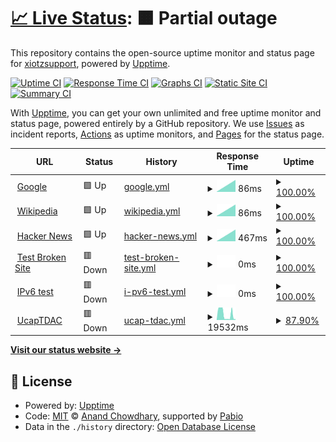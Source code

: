 # [📈 Live Status](https://xiotzsupport.github.io/xIoTzcs-Uptime): <!--live status--> **🟧 Partial outage**

This repository contains the open-source uptime monitor and status page for [xiotzsupport](https://xiotzsupport.github.io/xIoTzcs-Uptime), powered by [Upptime](https://github.com/upptime/upptime).

[![Uptime CI](https://github.com/xiotzsupport/xIoTzcs-Uptime/workflows/Uptime%20CI/badge.svg)](https://github.com/xiotzsupport/xIoTzcs-Uptime/actions?query=workflow%3A%22Uptime+CI%22)
[![Response Time CI](https://github.com/xiotzsupport/xIoTzcs-Uptime/workflows/Response%20Time%20CI/badge.svg)](https://github.com/xiotzsupport/xIoTzcs-Uptime/actions?query=workflow%3A%22Response+Time+CI%22)
[![Graphs CI](https://github.com/xiotzsupport/xIoTzcs-Uptime/workflows/Graphs%20CI/badge.svg)](https://github.com/xiotzsupport/xIoTzcs-Uptime/actions?query=workflow%3A%22Graphs+CI%22)
[![Static Site CI](https://github.com/xiotzsupport/xIoTzcs-Uptime/workflows/Static%20Site%20CI/badge.svg)](https://github.com/xiotzsupport/xIoTzcs-Uptime/actions?query=workflow%3A%22Static+Site+CI%22)
[![Summary CI](https://github.com/xiotzsupport/xIoTzcs-Uptime/workflows/Summary%20CI/badge.svg)](https://github.com/xiotzsupport/xIoTzcs-Uptime/actions?query=workflow%3A%22Summary+CI%22)

With [Upptime](https://upptime.js.org), you can get your own unlimited and free uptime monitor and status page, powered entirely by a GitHub repository. We use [Issues](https://github.com/xiotzsupport/xIoTzcs-Uptime/issues) as incident reports, [Actions](https://github.com/xiotzsupport/xIoTzcs-Uptime/actions) as uptime monitors, and [Pages](https://xiotzsupport.github.io/xIoTzcs-Uptime) for the status page.

<!--start: status pages-->
<!-- This summary is generated by Upptime (https://github.com/upptime/upptime) -->
<!-- Do not edit this manually, your changes will be overwritten -->
<!-- prettier-ignore -->
| URL | Status | History | Response Time | Uptime |
| --- | ------ | ------- | ------------- | ------ |
| <img alt="" src="https://icons.duckduckgo.com/ip3/www.google.com.ico" height="13"> [Google](https://www.google.com) | 🟩 Up | [google.yml](https://github.com/xiotzsupport/xIoTzcs-Uptime/commits/HEAD/history/google.yml) | <details><summary><img alt="Response time graph" src="./graphs/google/response-time-week.png" height="20"> 86ms</summary><br><a href="https://xiotzsupport.github.io/xIoTzcs-Uptime/history/google"><img alt="Response time 86" src="https://img.shields.io/endpoint?url=https%3A%2F%2Fraw.githubusercontent.com%2Fxiotzsupport%2FxIoTzcs-Uptime%2FHEAD%2Fapi%2Fgoogle%2Fresponse-time.json"></a><br><a href="https://xiotzsupport.github.io/xIoTzcs-Uptime/history/google"><img alt="24-hour response time 86" src="https://img.shields.io/endpoint?url=https%3A%2F%2Fraw.githubusercontent.com%2Fxiotzsupport%2FxIoTzcs-Uptime%2FHEAD%2Fapi%2Fgoogle%2Fresponse-time-day.json"></a><br><a href="https://xiotzsupport.github.io/xIoTzcs-Uptime/history/google"><img alt="7-day response time 86" src="https://img.shields.io/endpoint?url=https%3A%2F%2Fraw.githubusercontent.com%2Fxiotzsupport%2FxIoTzcs-Uptime%2FHEAD%2Fapi%2Fgoogle%2Fresponse-time-week.json"></a><br><a href="https://xiotzsupport.github.io/xIoTzcs-Uptime/history/google"><img alt="30-day response time 86" src="https://img.shields.io/endpoint?url=https%3A%2F%2Fraw.githubusercontent.com%2Fxiotzsupport%2FxIoTzcs-Uptime%2FHEAD%2Fapi%2Fgoogle%2Fresponse-time-month.json"></a><br><a href="https://xiotzsupport.github.io/xIoTzcs-Uptime/history/google"><img alt="1-year response time 86" src="https://img.shields.io/endpoint?url=https%3A%2F%2Fraw.githubusercontent.com%2Fxiotzsupport%2FxIoTzcs-Uptime%2FHEAD%2Fapi%2Fgoogle%2Fresponse-time-year.json"></a></details> | <details><summary><a href="https://xiotzsupport.github.io/xIoTzcs-Uptime/history/google">100.00%</a></summary><a href="https://xiotzsupport.github.io/xIoTzcs-Uptime/history/google"><img alt="All-time uptime 100.00%" src="https://img.shields.io/endpoint?url=https%3A%2F%2Fraw.githubusercontent.com%2Fxiotzsupport%2FxIoTzcs-Uptime%2FHEAD%2Fapi%2Fgoogle%2Fuptime.json"></a><br><a href="https://xiotzsupport.github.io/xIoTzcs-Uptime/history/google"><img alt="24-hour uptime 100.00%" src="https://img.shields.io/endpoint?url=https%3A%2F%2Fraw.githubusercontent.com%2Fxiotzsupport%2FxIoTzcs-Uptime%2FHEAD%2Fapi%2Fgoogle%2Fuptime-day.json"></a><br><a href="https://xiotzsupport.github.io/xIoTzcs-Uptime/history/google"><img alt="7-day uptime 100.00%" src="https://img.shields.io/endpoint?url=https%3A%2F%2Fraw.githubusercontent.com%2Fxiotzsupport%2FxIoTzcs-Uptime%2FHEAD%2Fapi%2Fgoogle%2Fuptime-week.json"></a><br><a href="https://xiotzsupport.github.io/xIoTzcs-Uptime/history/google"><img alt="30-day uptime 100.00%" src="https://img.shields.io/endpoint?url=https%3A%2F%2Fraw.githubusercontent.com%2Fxiotzsupport%2FxIoTzcs-Uptime%2FHEAD%2Fapi%2Fgoogle%2Fuptime-month.json"></a><br><a href="https://xiotzsupport.github.io/xIoTzcs-Uptime/history/google"><img alt="1-year uptime 100.00%" src="https://img.shields.io/endpoint?url=https%3A%2F%2Fraw.githubusercontent.com%2Fxiotzsupport%2FxIoTzcs-Uptime%2FHEAD%2Fapi%2Fgoogle%2Fuptime-year.json"></a></details>
| <img alt="" src="https://icons.duckduckgo.com/ip3/en.wikipedia.org.ico" height="13"> [Wikipedia](https://en.wikipedia.org) | 🟩 Up | [wikipedia.yml](https://github.com/xiotzsupport/xIoTzcs-Uptime/commits/HEAD/history/wikipedia.yml) | <details><summary><img alt="Response time graph" src="./graphs/wikipedia/response-time-week.png" height="20"> 86ms</summary><br><a href="https://xiotzsupport.github.io/xIoTzcs-Uptime/history/wikipedia"><img alt="Response time 86" src="https://img.shields.io/endpoint?url=https%3A%2F%2Fraw.githubusercontent.com%2Fxiotzsupport%2FxIoTzcs-Uptime%2FHEAD%2Fapi%2Fwikipedia%2Fresponse-time.json"></a><br><a href="https://xiotzsupport.github.io/xIoTzcs-Uptime/history/wikipedia"><img alt="24-hour response time 86" src="https://img.shields.io/endpoint?url=https%3A%2F%2Fraw.githubusercontent.com%2Fxiotzsupport%2FxIoTzcs-Uptime%2FHEAD%2Fapi%2Fwikipedia%2Fresponse-time-day.json"></a><br><a href="https://xiotzsupport.github.io/xIoTzcs-Uptime/history/wikipedia"><img alt="7-day response time 86" src="https://img.shields.io/endpoint?url=https%3A%2F%2Fraw.githubusercontent.com%2Fxiotzsupport%2FxIoTzcs-Uptime%2FHEAD%2Fapi%2Fwikipedia%2Fresponse-time-week.json"></a><br><a href="https://xiotzsupport.github.io/xIoTzcs-Uptime/history/wikipedia"><img alt="30-day response time 86" src="https://img.shields.io/endpoint?url=https%3A%2F%2Fraw.githubusercontent.com%2Fxiotzsupport%2FxIoTzcs-Uptime%2FHEAD%2Fapi%2Fwikipedia%2Fresponse-time-month.json"></a><br><a href="https://xiotzsupport.github.io/xIoTzcs-Uptime/history/wikipedia"><img alt="1-year response time 86" src="https://img.shields.io/endpoint?url=https%3A%2F%2Fraw.githubusercontent.com%2Fxiotzsupport%2FxIoTzcs-Uptime%2FHEAD%2Fapi%2Fwikipedia%2Fresponse-time-year.json"></a></details> | <details><summary><a href="https://xiotzsupport.github.io/xIoTzcs-Uptime/history/wikipedia">100.00%</a></summary><a href="https://xiotzsupport.github.io/xIoTzcs-Uptime/history/wikipedia"><img alt="All-time uptime 100.00%" src="https://img.shields.io/endpoint?url=https%3A%2F%2Fraw.githubusercontent.com%2Fxiotzsupport%2FxIoTzcs-Uptime%2FHEAD%2Fapi%2Fwikipedia%2Fuptime.json"></a><br><a href="https://xiotzsupport.github.io/xIoTzcs-Uptime/history/wikipedia"><img alt="24-hour uptime 100.00%" src="https://img.shields.io/endpoint?url=https%3A%2F%2Fraw.githubusercontent.com%2Fxiotzsupport%2FxIoTzcs-Uptime%2FHEAD%2Fapi%2Fwikipedia%2Fuptime-day.json"></a><br><a href="https://xiotzsupport.github.io/xIoTzcs-Uptime/history/wikipedia"><img alt="7-day uptime 100.00%" src="https://img.shields.io/endpoint?url=https%3A%2F%2Fraw.githubusercontent.com%2Fxiotzsupport%2FxIoTzcs-Uptime%2FHEAD%2Fapi%2Fwikipedia%2Fuptime-week.json"></a><br><a href="https://xiotzsupport.github.io/xIoTzcs-Uptime/history/wikipedia"><img alt="30-day uptime 100.00%" src="https://img.shields.io/endpoint?url=https%3A%2F%2Fraw.githubusercontent.com%2Fxiotzsupport%2FxIoTzcs-Uptime%2FHEAD%2Fapi%2Fwikipedia%2Fuptime-month.json"></a><br><a href="https://xiotzsupport.github.io/xIoTzcs-Uptime/history/wikipedia"><img alt="1-year uptime 100.00%" src="https://img.shields.io/endpoint?url=https%3A%2F%2Fraw.githubusercontent.com%2Fxiotzsupport%2FxIoTzcs-Uptime%2FHEAD%2Fapi%2Fwikipedia%2Fuptime-year.json"></a></details>
| <img alt="" src="https://icons.duckduckgo.com/ip3/news.ycombinator.com.ico" height="13"> [Hacker News](https://news.ycombinator.com) | 🟩 Up | [hacker-news.yml](https://github.com/xiotzsupport/xIoTzcs-Uptime/commits/HEAD/history/hacker-news.yml) | <details><summary><img alt="Response time graph" src="./graphs/hacker-news/response-time-week.png" height="20"> 467ms</summary><br><a href="https://xiotzsupport.github.io/xIoTzcs-Uptime/history/hacker-news"><img alt="Response time 467" src="https://img.shields.io/endpoint?url=https%3A%2F%2Fraw.githubusercontent.com%2Fxiotzsupport%2FxIoTzcs-Uptime%2FHEAD%2Fapi%2Fhacker-news%2Fresponse-time.json"></a><br><a href="https://xiotzsupport.github.io/xIoTzcs-Uptime/history/hacker-news"><img alt="24-hour response time 467" src="https://img.shields.io/endpoint?url=https%3A%2F%2Fraw.githubusercontent.com%2Fxiotzsupport%2FxIoTzcs-Uptime%2FHEAD%2Fapi%2Fhacker-news%2Fresponse-time-day.json"></a><br><a href="https://xiotzsupport.github.io/xIoTzcs-Uptime/history/hacker-news"><img alt="7-day response time 467" src="https://img.shields.io/endpoint?url=https%3A%2F%2Fraw.githubusercontent.com%2Fxiotzsupport%2FxIoTzcs-Uptime%2FHEAD%2Fapi%2Fhacker-news%2Fresponse-time-week.json"></a><br><a href="https://xiotzsupport.github.io/xIoTzcs-Uptime/history/hacker-news"><img alt="30-day response time 467" src="https://img.shields.io/endpoint?url=https%3A%2F%2Fraw.githubusercontent.com%2Fxiotzsupport%2FxIoTzcs-Uptime%2FHEAD%2Fapi%2Fhacker-news%2Fresponse-time-month.json"></a><br><a href="https://xiotzsupport.github.io/xIoTzcs-Uptime/history/hacker-news"><img alt="1-year response time 467" src="https://img.shields.io/endpoint?url=https%3A%2F%2Fraw.githubusercontent.com%2Fxiotzsupport%2FxIoTzcs-Uptime%2FHEAD%2Fapi%2Fhacker-news%2Fresponse-time-year.json"></a></details> | <details><summary><a href="https://xiotzsupport.github.io/xIoTzcs-Uptime/history/hacker-news">100.00%</a></summary><a href="https://xiotzsupport.github.io/xIoTzcs-Uptime/history/hacker-news"><img alt="All-time uptime 100.00%" src="https://img.shields.io/endpoint?url=https%3A%2F%2Fraw.githubusercontent.com%2Fxiotzsupport%2FxIoTzcs-Uptime%2FHEAD%2Fapi%2Fhacker-news%2Fuptime.json"></a><br><a href="https://xiotzsupport.github.io/xIoTzcs-Uptime/history/hacker-news"><img alt="24-hour uptime 100.00%" src="https://img.shields.io/endpoint?url=https%3A%2F%2Fraw.githubusercontent.com%2Fxiotzsupport%2FxIoTzcs-Uptime%2FHEAD%2Fapi%2Fhacker-news%2Fuptime-day.json"></a><br><a href="https://xiotzsupport.github.io/xIoTzcs-Uptime/history/hacker-news"><img alt="7-day uptime 100.00%" src="https://img.shields.io/endpoint?url=https%3A%2F%2Fraw.githubusercontent.com%2Fxiotzsupport%2FxIoTzcs-Uptime%2FHEAD%2Fapi%2Fhacker-news%2Fuptime-week.json"></a><br><a href="https://xiotzsupport.github.io/xIoTzcs-Uptime/history/hacker-news"><img alt="30-day uptime 100.00%" src="https://img.shields.io/endpoint?url=https%3A%2F%2Fraw.githubusercontent.com%2Fxiotzsupport%2FxIoTzcs-Uptime%2FHEAD%2Fapi%2Fhacker-news%2Fuptime-month.json"></a><br><a href="https://xiotzsupport.github.io/xIoTzcs-Uptime/history/hacker-news"><img alt="1-year uptime 100.00%" src="https://img.shields.io/endpoint?url=https%3A%2F%2Fraw.githubusercontent.com%2Fxiotzsupport%2FxIoTzcs-Uptime%2FHEAD%2Fapi%2Fhacker-news%2Fuptime-year.json"></a></details>
| <img alt="" src="https://icons.duckduckgo.com/ip3/thissitedoesnotexist.koj.co.ico" height="13"> [Test Broken Site](https://thissitedoesnotexist.koj.co) | 🟥 Down | [test-broken-site.yml](https://github.com/xiotzsupport/xIoTzcs-Uptime/commits/HEAD/history/test-broken-site.yml) | <details><summary><img alt="Response time graph" src="./graphs/test-broken-site/response-time-week.png" height="20"> 0ms</summary><br><a href="https://xiotzsupport.github.io/xIoTzcs-Uptime/history/test-broken-site"><img alt="Response time 0" src="https://img.shields.io/endpoint?url=https%3A%2F%2Fraw.githubusercontent.com%2Fxiotzsupport%2FxIoTzcs-Uptime%2FHEAD%2Fapi%2Ftest-broken-site%2Fresponse-time.json"></a><br><a href="https://xiotzsupport.github.io/xIoTzcs-Uptime/history/test-broken-site"><img alt="24-hour response time 0" src="https://img.shields.io/endpoint?url=https%3A%2F%2Fraw.githubusercontent.com%2Fxiotzsupport%2FxIoTzcs-Uptime%2FHEAD%2Fapi%2Ftest-broken-site%2Fresponse-time-day.json"></a><br><a href="https://xiotzsupport.github.io/xIoTzcs-Uptime/history/test-broken-site"><img alt="7-day response time 0" src="https://img.shields.io/endpoint?url=https%3A%2F%2Fraw.githubusercontent.com%2Fxiotzsupport%2FxIoTzcs-Uptime%2FHEAD%2Fapi%2Ftest-broken-site%2Fresponse-time-week.json"></a><br><a href="https://xiotzsupport.github.io/xIoTzcs-Uptime/history/test-broken-site"><img alt="30-day response time 0" src="https://img.shields.io/endpoint?url=https%3A%2F%2Fraw.githubusercontent.com%2Fxiotzsupport%2FxIoTzcs-Uptime%2FHEAD%2Fapi%2Ftest-broken-site%2Fresponse-time-month.json"></a><br><a href="https://xiotzsupport.github.io/xIoTzcs-Uptime/history/test-broken-site"><img alt="1-year response time 0" src="https://img.shields.io/endpoint?url=https%3A%2F%2Fraw.githubusercontent.com%2Fxiotzsupport%2FxIoTzcs-Uptime%2FHEAD%2Fapi%2Ftest-broken-site%2Fresponse-time-year.json"></a></details> | <details><summary><a href="https://xiotzsupport.github.io/xIoTzcs-Uptime/history/test-broken-site">100.00%</a></summary><a href="https://xiotzsupport.github.io/xIoTzcs-Uptime/history/test-broken-site"><img alt="All-time uptime 100.00%" src="https://img.shields.io/endpoint?url=https%3A%2F%2Fraw.githubusercontent.com%2Fxiotzsupport%2FxIoTzcs-Uptime%2FHEAD%2Fapi%2Ftest-broken-site%2Fuptime.json"></a><br><a href="https://xiotzsupport.github.io/xIoTzcs-Uptime/history/test-broken-site"><img alt="24-hour uptime 100.00%" src="https://img.shields.io/endpoint?url=https%3A%2F%2Fraw.githubusercontent.com%2Fxiotzsupport%2FxIoTzcs-Uptime%2FHEAD%2Fapi%2Ftest-broken-site%2Fuptime-day.json"></a><br><a href="https://xiotzsupport.github.io/xIoTzcs-Uptime/history/test-broken-site"><img alt="7-day uptime 100.00%" src="https://img.shields.io/endpoint?url=https%3A%2F%2Fraw.githubusercontent.com%2Fxiotzsupport%2FxIoTzcs-Uptime%2FHEAD%2Fapi%2Ftest-broken-site%2Fuptime-week.json"></a><br><a href="https://xiotzsupport.github.io/xIoTzcs-Uptime/history/test-broken-site"><img alt="30-day uptime 100.00%" src="https://img.shields.io/endpoint?url=https%3A%2F%2Fraw.githubusercontent.com%2Fxiotzsupport%2FxIoTzcs-Uptime%2FHEAD%2Fapi%2Ftest-broken-site%2Fuptime-month.json"></a><br><a href="https://xiotzsupport.github.io/xIoTzcs-Uptime/history/test-broken-site"><img alt="1-year uptime 100.00%" src="https://img.shields.io/endpoint?url=https%3A%2F%2Fraw.githubusercontent.com%2Fxiotzsupport%2FxIoTzcs-Uptime%2FHEAD%2Fapi%2Ftest-broken-site%2Fuptime-year.json"></a></details>
| <img alt="" src="https://icons.duckduckgo.com/ip3/null.ico" height="13"> [IPv6 test](forwardemail.net) | 🟥 Down | [i-pv6-test.yml](https://github.com/xiotzsupport/xIoTzcs-Uptime/commits/HEAD/history/i-pv6-test.yml) | <details><summary><img alt="Response time graph" src="./graphs/i-pv6-test/response-time-week.png" height="20"> 0ms</summary><br><a href="https://xiotzsupport.github.io/xIoTzcs-Uptime/history/i-pv6-test"><img alt="Response time 0" src="https://img.shields.io/endpoint?url=https%3A%2F%2Fraw.githubusercontent.com%2Fxiotzsupport%2FxIoTzcs-Uptime%2FHEAD%2Fapi%2Fi-pv6-test%2Fresponse-time.json"></a><br><a href="https://xiotzsupport.github.io/xIoTzcs-Uptime/history/i-pv6-test"><img alt="24-hour response time 0" src="https://img.shields.io/endpoint?url=https%3A%2F%2Fraw.githubusercontent.com%2Fxiotzsupport%2FxIoTzcs-Uptime%2FHEAD%2Fapi%2Fi-pv6-test%2Fresponse-time-day.json"></a><br><a href="https://xiotzsupport.github.io/xIoTzcs-Uptime/history/i-pv6-test"><img alt="7-day response time 0" src="https://img.shields.io/endpoint?url=https%3A%2F%2Fraw.githubusercontent.com%2Fxiotzsupport%2FxIoTzcs-Uptime%2FHEAD%2Fapi%2Fi-pv6-test%2Fresponse-time-week.json"></a><br><a href="https://xiotzsupport.github.io/xIoTzcs-Uptime/history/i-pv6-test"><img alt="30-day response time 0" src="https://img.shields.io/endpoint?url=https%3A%2F%2Fraw.githubusercontent.com%2Fxiotzsupport%2FxIoTzcs-Uptime%2FHEAD%2Fapi%2Fi-pv6-test%2Fresponse-time-month.json"></a><br><a href="https://xiotzsupport.github.io/xIoTzcs-Uptime/history/i-pv6-test"><img alt="1-year response time 0" src="https://img.shields.io/endpoint?url=https%3A%2F%2Fraw.githubusercontent.com%2Fxiotzsupport%2FxIoTzcs-Uptime%2FHEAD%2Fapi%2Fi-pv6-test%2Fresponse-time-year.json"></a></details> | <details><summary><a href="https://xiotzsupport.github.io/xIoTzcs-Uptime/history/i-pv6-test">100.00%</a></summary><a href="https://xiotzsupport.github.io/xIoTzcs-Uptime/history/i-pv6-test"><img alt="All-time uptime 100.00%" src="https://img.shields.io/endpoint?url=https%3A%2F%2Fraw.githubusercontent.com%2Fxiotzsupport%2FxIoTzcs-Uptime%2FHEAD%2Fapi%2Fi-pv6-test%2Fuptime.json"></a><br><a href="https://xiotzsupport.github.io/xIoTzcs-Uptime/history/i-pv6-test"><img alt="24-hour uptime 100.00%" src="https://img.shields.io/endpoint?url=https%3A%2F%2Fraw.githubusercontent.com%2Fxiotzsupport%2FxIoTzcs-Uptime%2FHEAD%2Fapi%2Fi-pv6-test%2Fuptime-day.json"></a><br><a href="https://xiotzsupport.github.io/xIoTzcs-Uptime/history/i-pv6-test"><img alt="7-day uptime 100.00%" src="https://img.shields.io/endpoint?url=https%3A%2F%2Fraw.githubusercontent.com%2Fxiotzsupport%2FxIoTzcs-Uptime%2FHEAD%2Fapi%2Fi-pv6-test%2Fuptime-week.json"></a><br><a href="https://xiotzsupport.github.io/xIoTzcs-Uptime/history/i-pv6-test"><img alt="30-day uptime 100.00%" src="https://img.shields.io/endpoint?url=https%3A%2F%2Fraw.githubusercontent.com%2Fxiotzsupport%2FxIoTzcs-Uptime%2FHEAD%2Fapi%2Fi-pv6-test%2Fuptime-month.json"></a><br><a href="https://xiotzsupport.github.io/xIoTzcs-Uptime/history/i-pv6-test"><img alt="1-year uptime 100.00%" src="https://img.shields.io/endpoint?url=https%3A%2F%2Fraw.githubusercontent.com%2Fxiotzsupport%2FxIoTzcs-Uptime%2FHEAD%2Fapi%2Fi-pv6-test%2Fuptime-year.json"></a></details>
| <img alt="" src="https://icons.duckduckgo.com/ip3/tdac.xiotz.com.ico" height="13"> [UcapTDAC](https://tdac.xiotz.com/) | 🟥 Down | [ucap-tdac.yml](https://github.com/xiotzsupport/xIoTzcs-Uptime/commits/HEAD/history/ucap-tdac.yml) | <details><summary><img alt="Response time graph" src="./graphs/ucap-tdac/response-time-week.png" height="20"> 19532ms</summary><br><a href="https://xiotzsupport.github.io/xIoTzcs-Uptime/history/ucap-tdac"><img alt="Response time 19532" src="https://img.shields.io/endpoint?url=https%3A%2F%2Fraw.githubusercontent.com%2Fxiotzsupport%2FxIoTzcs-Uptime%2FHEAD%2Fapi%2Fucap-tdac%2Fresponse-time.json"></a><br><a href="https://xiotzsupport.github.io/xIoTzcs-Uptime/history/ucap-tdac"><img alt="24-hour response time 19532" src="https://img.shields.io/endpoint?url=https%3A%2F%2Fraw.githubusercontent.com%2Fxiotzsupport%2FxIoTzcs-Uptime%2FHEAD%2Fapi%2Fucap-tdac%2Fresponse-time-day.json"></a><br><a href="https://xiotzsupport.github.io/xIoTzcs-Uptime/history/ucap-tdac"><img alt="7-day response time 19532" src="https://img.shields.io/endpoint?url=https%3A%2F%2Fraw.githubusercontent.com%2Fxiotzsupport%2FxIoTzcs-Uptime%2FHEAD%2Fapi%2Fucap-tdac%2Fresponse-time-week.json"></a><br><a href="https://xiotzsupport.github.io/xIoTzcs-Uptime/history/ucap-tdac"><img alt="30-day response time 19532" src="https://img.shields.io/endpoint?url=https%3A%2F%2Fraw.githubusercontent.com%2Fxiotzsupport%2FxIoTzcs-Uptime%2FHEAD%2Fapi%2Fucap-tdac%2Fresponse-time-month.json"></a><br><a href="https://xiotzsupport.github.io/xIoTzcs-Uptime/history/ucap-tdac"><img alt="1-year response time 19532" src="https://img.shields.io/endpoint?url=https%3A%2F%2Fraw.githubusercontent.com%2Fxiotzsupport%2FxIoTzcs-Uptime%2FHEAD%2Fapi%2Fucap-tdac%2Fresponse-time-year.json"></a></details> | <details><summary><a href="https://xiotzsupport.github.io/xIoTzcs-Uptime/history/ucap-tdac">87.90%</a></summary><a href="https://xiotzsupport.github.io/xIoTzcs-Uptime/history/ucap-tdac"><img alt="All-time uptime 87.90%" src="https://img.shields.io/endpoint?url=https%3A%2F%2Fraw.githubusercontent.com%2Fxiotzsupport%2FxIoTzcs-Uptime%2FHEAD%2Fapi%2Fucap-tdac%2Fuptime.json"></a><br><a href="https://xiotzsupport.github.io/xIoTzcs-Uptime/history/ucap-tdac"><img alt="24-hour uptime 87.90%" src="https://img.shields.io/endpoint?url=https%3A%2F%2Fraw.githubusercontent.com%2Fxiotzsupport%2FxIoTzcs-Uptime%2FHEAD%2Fapi%2Fucap-tdac%2Fuptime-day.json"></a><br><a href="https://xiotzsupport.github.io/xIoTzcs-Uptime/history/ucap-tdac"><img alt="7-day uptime 87.90%" src="https://img.shields.io/endpoint?url=https%3A%2F%2Fraw.githubusercontent.com%2Fxiotzsupport%2FxIoTzcs-Uptime%2FHEAD%2Fapi%2Fucap-tdac%2Fuptime-week.json"></a><br><a href="https://xiotzsupport.github.io/xIoTzcs-Uptime/history/ucap-tdac"><img alt="30-day uptime 87.90%" src="https://img.shields.io/endpoint?url=https%3A%2F%2Fraw.githubusercontent.com%2Fxiotzsupport%2FxIoTzcs-Uptime%2FHEAD%2Fapi%2Fucap-tdac%2Fuptime-month.json"></a><br><a href="https://xiotzsupport.github.io/xIoTzcs-Uptime/history/ucap-tdac"><img alt="1-year uptime 87.90%" src="https://img.shields.io/endpoint?url=https%3A%2F%2Fraw.githubusercontent.com%2Fxiotzsupport%2FxIoTzcs-Uptime%2FHEAD%2Fapi%2Fucap-tdac%2Fuptime-year.json"></a></details>

<!--end: status pages-->

[**Visit our status website →**](https://xiotzsupport.github.io/xIoTzcs-Uptime)

## 📄 License

- Powered by: [Upptime](https://github.com/upptime/upptime)
- Code: [MIT](./LICENSE) © [Anand Chowdhary](https://anandchowdhary.com), supported by [Pabio](https://pabio.com)
- Data in the `./history` directory: [Open Database License](https://opendatacommons.org/licenses/odbl/1-0/)
